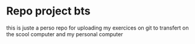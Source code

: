 # Repo project bts

this is juste a perso repo for uploading my exercices on git to transfert on the scool computer and my personal computer
